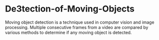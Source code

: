 # De3tection-of-Moving-Objects
Moving object detection is a technique used in computer vision and image processing. Multiple consecutive frames from a video are compared by various methods to determine if any moving object is detected.
